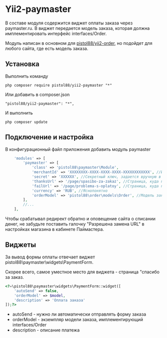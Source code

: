 Yii2-paymaster
==========
В составе модуля содержится виджет оплаты заказа через paymaster.ru. В виджет передается модель заказа, которая должна имплементировать интерфейс interfaces/Order.

Модуль написан в основном для [pistol88/yii2-order](https://github.com/pistol88/yii2-order), но подойдет для любого сайта, где есть модель заказа.

Установка
---------------------------------
Выполнить команду

```
php composer require pistol88/yii2-paymaster "*"
```

Или добавить в composer.json

```
"pistol88/yii2-paymaster": "*",
```

И выполнить

```
php composer update
```

Подключение и настройка
---------------------------------
В конфигурационный файл приложения добавить модуль paymaster

```php
    'modules' => [
        'paymaster' => [
            'class' => 'pistol88\paymaster\Module',
            'merchantId' => 'XXXXXXXX-XXXX-XXXX-XXXX-XXXXXXXXXXXX', //Идентификатор мерчанта, выдается автоматически в личном кабинете
            'secret' => 'XXXXXX', //Секретный ключ, задается вручную в настройках магазина
            'thanksUrl' => '/page/spasibo-za-zakaz', //Страница, куда попадает пользователь после оплаты. Туда ГЕТ параметром будет передан также номер заказа.
            'failUrl' => '/page/problema-s-oplatoy', //Страница, куда попадает пользовать в случае неудачной оплаты.
            'currency' => 'RUB', //Яснопонятно
            'orderModel' => 'pistol88\order\models\Order', //Модель заказа. Эта модель должна имплементировать интерфейс pistol88\paymaster\interfaces\Order. В момент списания денег будет вызываться $model->setPaymentStatus('yes').
        ],
        //...
    ],
```

Чтобы срабатывал редирект обратно и оповещение сайта о списании денег, не забудьте поставить галочку "Разрешена замена URL" в настройках магазина в кабинете Паймастера.

Виджеты
---------------------------------
За вывод формы оплаты отвечает виджет pistol88\paymaster\widgets\PaymentForm.

Скорее всего, самое уместное место для виджета - страница "спасибо за заказ.

```php
<?=\pistol88\paymaster\widgets\PaymentForm::widget([
    'autoSend' => false,
    'orderModel' => $model,
    'description' => 'Оплата заказа'
]);?>
```

* autoSend - нужно ли автоматически отправлять форму заказа
* orderModel - экземпляр модели заказа, имплементирующий interfaces/Order
* description - описание платежа
